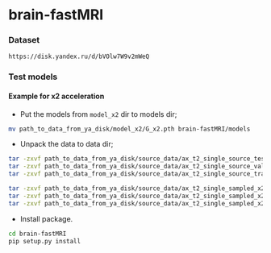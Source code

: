 # brain-fastMRI


### Dataset
```
https://disk.yandex.ru/d/bVOlw7W9v2mWeQ
```

### Test models
#### Example for x2 acceleration
- Put the models from `model_x2` dir to models dir;
```bash
mv path_to_data_from_ya_disk/model_x2/G_x2.pth brain-fastMRI/models
```
- Unpack the data to data dir;
```bash
tar -zxvf path_to_data_from_ya_disk/source_data/ax_t2_single_source_test.tar.gz brain-fastMRI/data
tar -zxvf path_to_data_from_ya_disk/source_data/ax_t2_single_source_val.tar.gz brain-fastMRI/data
tar -zxvf path_to_data_from_ya_disk/source_data/ax_t2_single_source_train.tar.gz brain-fastMRI/data

tar -zxvf path_to_data_from_ya_disk/source_data/ax_t2_single_sampled_x2_test.tar.gz brain-fastMRI/data
tar -zxvf path_to_data_from_ya_disk/source_data/ax_t2_single_sampled_x2_val.tar.gz brain-fastMRI/data
tar -zxvf path_to_data_from_ya_disk/source_data/ax_t2_single_sampled_x2_train.tar.gz brain-fastMRI/data
```

- Install package.
```bash
cd brain-fastMRI
pip setup.py install
```
